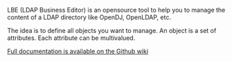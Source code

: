 LBE (LDAP Business Editor) is an opensource tool to help you to manage
the content of a LDAP directory like OpenDJ, OpenLDAP, etc.

The idea is to define all objects you want to manage. An object is a set of attributes.
Each attribute can be multivalued.

[Full documentation is available on the Github wiki](https://github.com/OpenCSI/lbe/wiki "documentation")